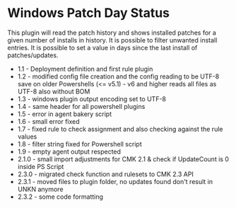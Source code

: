 # Windows Patch Day Status

This plugin will read the patch history and shows installed patches for a given number of installs in history. It is possible to filter unwanted install entries. It is possible to set a value in days since the last install of patches/updates.

- 1.1 - Deployment definition and first rule plugin
- 1.2 - modified config file creation and the config reading to be UTF-8 save on older Powershells (<= v5.1) - v6 and higher reads all files as UTF-8 also without BOM
- 1.3 - windows plugin output encoding set to UTF-8
- 1.4 - same header for all powershell plugins
- 1.5 - error in agent bakery script
- 1.6 - small error fixed
- 1.7 - fixed rule to check assignment and also checking against the rule values
- 1.8 - filter string fixed for Powershell script
- 1.9 - empty agent output respected
- 2.1.0 - small import adjustments for CMK 2.1 & check if UpdateCount is 0 inside PS Script
- 2.3.0 - migrated check function and rulesets to CMK 2.3 API
- 2.3.1 - moved files to plugin folder, no updates found don't result in UNKN anymore
- 2.3.2 - some code formatting
